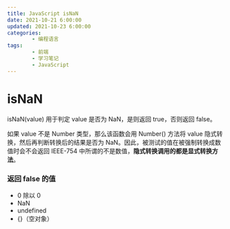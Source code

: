 ```yaml
---
title: JavaScript isNaN
date: 2021-10-21 6:00:00
updated: 2021-10-23 6:00:00
categories:
        - 编程语言
tags:
        - 前端
        - 学习笔记
        - JavaScript
---
```


# isNaN

isNaN(value) 用于判定 value 是否为 NaN，是则返回 true，否则返回 false。

如果 value 不是 Number 类型，那么该函数会用 Number() 方法将 value 隐式转换，然后再判断转换后的结果是否为 NaN。因此，被测试的值在被强制转换成数值时会不会返回 IEEE-754 中所谓的不是数值，**隐式转换调用的都是显式转换方法**。

### 返回 false 的值

- 0 除以 0
- NaN
- undefined
- {}（空对象）
